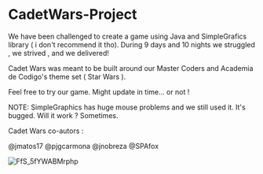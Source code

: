 # CadetWars-Project

We have been challenged to create a game using Java and SimpleGrafics library ( i don't recommend it tho).
During 9 days and 10 nights we struggled , we strived , and we delivered!

Cadet Wars was meant to be built around our Master Coders and Academia de Codigo's theme set ( Star Wars ).

Feel free to try our game.
Might update in time... or not ! 

NOTE: SimpleGraphics has huge mouse problems and we still used it. It's bugged. Will it work ? Sometimes.

Cadet Wars co-autors :

@jmatos17
@pjgcarmona
@jnobreza
@SPAfox


![FfS_5fYWABMrphp](https://user-images.githubusercontent.com/103292201/206865701-5c4161fa-4310-46bb-9e23-719a46b6ea50.jpeg)

